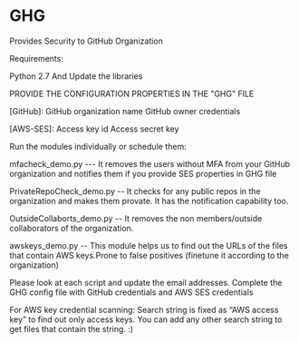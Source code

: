 # GHG
Provides Security to GitHub Organization 


Requirements:

Python 2.7
 And Update the libraries


PROVIDE THE CONFIGURATION PROPERTIES IN THE "GHG" FILE

[GitHub]:
GitHub organization name
GitHub owner credentials

[AWS-SES]:
Access key id
Access secret key


Run the modules individually or schedule them:

mfacheck_demo.py         ---     It removes the users without MFA from your GitHub organization and notifies them if you                                       provide SES properties in GHG file

PrivateRepoCheck_demo.py  --     It checks for any public repos in the organization and makes them provate. It has the                                         notification capability too.

OutsideCollaborts_demo.py --     It removes the non members/outside collaborators of the organization.

awskeys_demo.py           --     This module helps us to find out the URLs of the files that contain AWS keys.Prone to false                                    positives (finetune it according to the organization)

Please look at each script and update the email addresses.
Complete the GHG config file with GitHub credentials and AWS SES credentials

For AWS key credential scanning:
Search string is fixed as “AWS access key” to find out only access keys. 
You can add any other search string to get files that contain the string. :)


